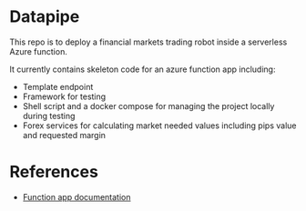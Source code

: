 # Datapipe 
This repo is to deploy a financial markets trading robot inside a serverless Azure function. 

It currently contains skeleton code for an azure function app including:
- Template endpoint
- Framework for testing
- Shell script and a docker compose for managing the project locally during testing 
- Forex services for calculating market needed values including pips value and requested margin

# References
- [Function app documentation](https://docs.microsoft.com/en-gb/azure/azure-functions/functions-create-first-azure-function-azure-cli?pivots=programming-language-python&tabs=bash%2Cbrowser)
